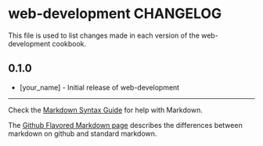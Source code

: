 web-development CHANGELOG
=========================

This file is used to list changes made in each version of the web-development cookbook.

0.1.0
-----
- [your_name] - Initial release of web-development

- - -
Check the [Markdown Syntax Guide](http://daringfireball.net/projects/markdown/syntax) for help with Markdown.

The [Github Flavored Markdown page](http://github.github.com/github-flavored-markdown/) describes the differences between markdown on github and standard markdown.
